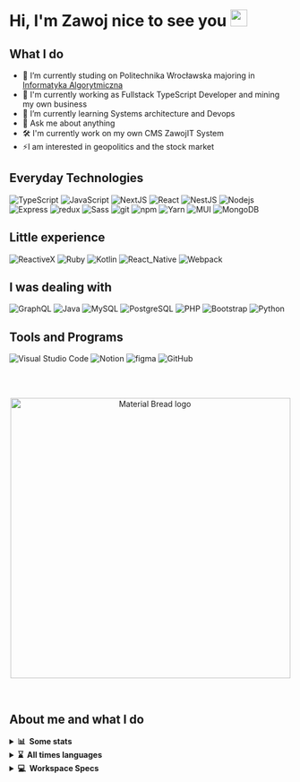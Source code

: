 # Hi, I'm Zawoj   nice to see you <a href="https://www.gautamkrishnar.com/"><img src="https://media.giphy.com/media/hvRJCLFzcasrR4ia7z/giphy.gif" width="30"></a>

<!-- [![trophy](https://github-profile-trophy.vercel.app/?username=zawoj)](https://github.com/ryo-ma/github-profile-trophy) -->

## What I do

- 🔭 I’m currently studing on Politechnika Wrocławska majoring in [Informatyka Algorytmiczna ](https://rekrutacja.pwr.edu.pl/wyszukiwarka-kierunkow-studiow/informatyka-algorytmiczna/)
- 💪 I'm currently working as Fullstack TypeScript Developer and mining my own business
- 🌱 I’m currently learning Systems architecture and Devops
- 💬 Ask me about anything
- 🛠 I'm currently work on my own CMS ZawojIT System
- ⚡I am interested in geopolitics and the stock market
  <!-- - 📫 How to reach me: zawojit@gmail.com -->

## Everyday Technologies

<p>
<!--https://github.com/Envoy-VC/awesome-badges -->
  <img alt="TypeScript" src="https://img.shields.io/badge/typescript-%23007ACC.svg?style=for-the-badge&logo=typescript&logoColor=white" />
  <img alt="JavaScript" src="https://img.shields.io/badge/javascript-%23323330.svg?style=for-the-badge&logo=javascript&logoColor=%23F7DF1E" />
  <img alt="NextJS" src="https://img.shields.io/badge/Next-black?style=for-the-badge&logo=next.js&logoColor=white" />
  <img alt="React" src="https://img.shields.io/badge/react-%2320232a.svg?style=for-the-badge&logo=react&logoColor=%2361DAFB" />
  <img alt="NestJS" src="https://img.shields.io/badge/nestjs-%23E0234E.svg?style=for-the-badge&logo=nestjs&logoColor=white" /> 
  <img alt="Nodejs" src="https://img.shields.io/badge/node.js-6DA55F?style=for-the-badge&logo=node.js&logoColor=white" />
  <img alt="Express" src="https://img.shields.io/badge/express.js-%23404d59.svg?style=for-the-badge&logo=express&logoColor=%2361DAFB" />
  <img alt="redux" src="https://img.shields.io/badge/redux-%23593d88.svg?style=for-the-badge&logo=redux&logoColor=white" />
  <img alt="Sass" src="https://img.shields.io/badge/SASS-hotpink.svg?style=for-the-badge&logo=SASS&logoColor=white" />
  <img alt="git" src="https://img.shields.io/badge/git-%23F05033.svg?style=for-the-badge&logo=git&logoColor=white" />
  <img alt="npm" src="https://img.shields.io/badge/NPM-%23000000.svg?style=for-the-badge&logo=npm&logoColor=white" />
  <img alt="Yarn" src="https://img.shields.io/badge/yarn-%232C8EBB.svg?style=for-the-badge&logo=yarn&logoColor=white" /> 
  <img alt="MUI" src="https://img.shields.io/badge/MUI-%230081CB.svg?style=for-the-badge&logo=mui&logoColor=white" />
  <img alt="MongoDB" src="https://img.shields.io/badge/MongoDB-%234ea94b.svg?style=for-the-badge&logo=mongodb&logoColor=white" />
</p>

## Little experience

 <p>
   <img alt="ReactiveX" src="https://img.shields.io/badge/ReactiveX-B7178C?style=for-the-badge&logo=ReactiveX&logoColor=white" />
   <img alt="Ruby" src="https://img.shields.io/badge/Ruby-CC342D?style=for-the-badge&logo=ruby&logoColor=white" />
   <img alt="Kotlin" src="https://img.shields.io/badge/Kotlin-0095D5?&style=for-the-badge&logo=kotlin&logoColor=white" />
  <img alt="React_Native" src="https://img.shields.io/badge/React_Native-20232A?style=for-the-badge&logo=react&logoColor=61DAFB" />
    <img alt="Webpack" src="https://img.shields.io/badge/webpack-%238DD6F9.svg?style=for-the-badge&logo=webpack&logoColor=black" /> 
 </p>

## I was dealing with

 <p>
   <img alt="GraphQL" src="https://img.shields.io/badge/-GraphQL-E10098?style=for-the-badge&logo=graphql&logoColor=white" />
   <img alt="Java" src="https://img.shields.io/badge/java-%23ED8B00.svg?style=for-the-badge&logo=java&logoColor=white" />
   <img alt="MySQL" src="https://img.shields.io/badge/MySQL-005C84?style=for-the-badge&logo=mysql&logoColor=white" />
   <img alt="PostgreSQL" src="https://img.shields.io/badge/PostgreSQL-316192?style=for-the-badge&logo=postgresql&logoColor=white" /> 
   <img alt="PHP" src="https://img.shields.io/badge/php-%23777BB4.svg?style=for-the-badge&logo=php&logoColor=white" />
   <img alt="Bootstrap" src="https://img.shields.io/badge/bootstrap-%23563D7C.svg?style=for-the-badge&logo=bootstrap&logoColor=white" />
  <img alt="Python" src="https://img.shields.io/badge/Python-3776AB?style=for-the-badge&logo=python&logoColor=white" />
</p> 
  
## Tools and Programs
   <p>
  <img alt="Visual Studio Code" src="https://img.shields.io/badge/Visual%20Studio%20Code-0078d7.svg?style=for-the-badge&logo=visual-studio-code&logoColor=white" />
  <img alt="Notion" src="https://img.shields.io/badge/Notion-%23000000.svg?style=for-the-badge&logo=notion&logoColor=white" />
  <img alt="figma" src="https://img.shields.io/badge/figma-%23F24E1E.svg?style=for-the-badge&logo=figma&logoColor=white" />
  <img alt="GitHub" src="https://img.shields.io/badge/github-%23121011.svg?style=for-the-badge&logo=github&logoColor=white" />
  </p>

<br><br>

<p align="center">
    <a href="https://git.io/streak-stats">
      <img width="500" src="http://github-readme-streak-stats.herokuapp.com?user=zawoj&theme=holi-theme&hide_border=true&date_format=j%20M%5B%20Y%5D" alt="Material Bread logo">
    </a>
</p>
<br>

## About me and what I do

<details>
<summary><b>📊&nbsp;&nbsp;Some&nbsp;stats</b></summary>
 <br>
  
<!--[![Top Langs](https://github-readme-stats.vercel.app/api/top-langs/?username=zawojweb&layout=compact)](https://wakatime.com/@ZawojWeb)<br><br>-->
<!--[![wakatime](https://wakatime.com/badge/user/8f53e773-3586-491c-a5f4-60056d0830aa.svg)](https://wakatime.com/@8f53e773-3586-491c-a5f4-60056d0830aa)-->
<!--START_SECTION:waka-->
![Code Time](http://img.shields.io/badge/Code%20Time-2%2C307%20hrs%203%20mins-blue)

**🐱 My GitHub Data** 

> 📦 398.2 kB Used in GitHub's Storage 
 > 
> 🏆 239 Contributions in the Year 2024
 > 
> 🚫 Not Opted to Hire
 > 
> 📜 17 Public Repositories 
 > 
> 🔑 38 Private Repositories 
 > 
📊 **This Week I Spent My Time On** 

```text
🕑︎ Time Zone: Europe/Warsaw

💬 Programming Languages: 
TypeScript               16 hrs 26 mins      ███████████████████░░░░░░   74.35 % 
JavaScript               3 hrs 55 mins       ████░░░░░░░░░░░░░░░░░░░░░   17.79 % 
JSON                     46 mins             █░░░░░░░░░░░░░░░░░░░░░░░░   03.52 % 
Bash                     32 mins             █░░░░░░░░░░░░░░░░░░░░░░░░   02.43 % 
Other                    10 mins             ░░░░░░░░░░░░░░░░░░░░░░░░░   00.76 % 

🔥 Editors: 
VS Code                  22 hrs 6 mins       █████████████████████████   100.00 % 

🐱‍💻 Projects: 
printmatic-ecommerce     16 hrs 47 mins      ███████████████████░░░░░░   75.99 % 
aliverto-shop            4 hrs 2 mins        █████░░░░░░░░░░░░░░░░░░░░   18.29 % 
payload-test-shop        47 mins             █░░░░░░░░░░░░░░░░░░░░░░░░   03.57 % 
zit-backend              10 mins             ░░░░░░░░░░░░░░░░░░░░░░░░░   00.82 % 
wayf-hydro               5 mins              ░░░░░░░░░░░░░░░░░░░░░░░░░   00.42 % 
```


 Last Updated on 06/03/2024 23:11:59 UTC
<!--END_SECTION:waka-->
</details> 
<details>
<summary><b>⌛&nbsp;&nbsp;All&nbsp;times&nbsp;languages</b></summary>
  <br><br>
   <p align="center">
    <a href="https://wakatime.com"><img src="https://wakatime.com/share/@Zawoj/25095df9-0ebf-4239-8e01-cd568a60de5a.png" /></a>
  </p>
</details>

<details>
<summary><b>💻&nbsp;&nbsp;Workspace Specs</b></summary>
  <br><br>
    <p>
      <img alt="NVIDIA" src="https://img.shields.io/badge/NVIDIA-RTX3060TIOC-76B900?style=for-the-badge&logo=nvidia&logoColor=whitee" />
      <img alt="Intel" src="https://img.shields.io/badge/Intel-Core_i7_13th-0071C5?style=for-the-badge&logo=intel&logoColor=white" />
      <img alt="Windows" src="https://img.shields.io/badge/Windows-0078D6?style=for-the-badge&logo=windows&logoColor=white" />
      <img alt="WSL" src="https://img.shields.io/badge/WSL-0a97f5?style=for-the-badge&logo=linux&logoColor=white" />
      <img alt="Linux" src="https://img.shields.io/badge/Ubuntu-E95420?style=for-the-badge&logo=ubuntu&logoColor=white" />
 </p>
</details>
